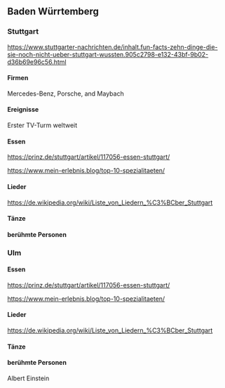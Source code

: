 ## Baden Würrtemberg

### Stuttgart

https://www.stuttgarter-nachrichten.de/inhalt.fun-facts-zehn-dinge-die-sie-noch-nicht-ueber-stuttgart-wussten.905c2798-e132-43bf-9b02-d36b69e96c56.html

#### Firmen

Mercedes-Benz, Porsche, and Maybach

#### Ereignisse

Erster TV-Turm weltweit

#### Essen

https://prinz.de/stuttgart/artikel/117056-essen-stuttgart/

https://www.mein-erlebnis.blog/top-10-spezialitaeten/

#### Lieder

https://de.wikipedia.org/wiki/Liste_von_Liedern_%C3%BCber_Stuttgart


#### Tänze


#### berühmte Personen

### Ulm


#### Essen

https://prinz.de/stuttgart/artikel/117056-essen-stuttgart/

https://www.mein-erlebnis.blog/top-10-spezialitaeten/

#### Lieder

https://de.wikipedia.org/wiki/Liste_von_Liedern_%C3%BCber_Stuttgart


#### Tänze


#### berühmte Personen

Albert Einstein
